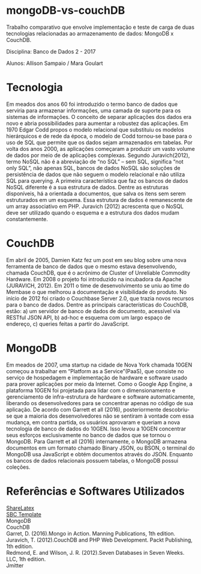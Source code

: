 # mongoDB-vs-couchDB
Trabalho comparativo que envolve implementação e teste de carga de duas tecnologias relacionadas ao armazenamento de dados: MongoDB x CouchDB.

Disciplina: Banco de Dados 2 - 2017


Alunos: Allison Sampaio / Mara Goulart

<head>
  <meta charset="UTF-8">


# Tecnologia

Em meados dos anos 60 foi introduzido o termo banco de dados que serviria para armazenar
informações, uma camada de suporte para os sistemas de informações. O conceito de separar
aplicações dos dados era novo e abria possibilidades para aumentar a robustez das aplicações. Em
1970 Edgar Codd propos o modelo relacional que substituiu os modelos hierárquicos e de rede da
época, o modelo de Codd tornou-se base para o uso de SQL que permite que os dados sejam
armazenados em tabelas.
Por volta dos anos 2000, as aplicações começaram a produzir um vasto volume de dados por
meio de de aplicações complexas.
Segundo Juravich(2012),  termo NoSQL não é a abreviação de “no SQL” – sem SQL, significa “not only SQL”, não
apenas SQL, bancos de dados NoSQL são soluções de persistência de dados que não seguem o
modelo relacional e não utiliza SQL para querying.
A primeira característica que faz os bancos de dados NoSQL diferente é a sua estrutura de
dados. Dentre as estruturas disponíveis, há a orientada a documentos, que salva os itens sem serem
estruturados em um esquema. Essa estrutura de dados é remanescente de um array associativo em
PHP.
Juravich (2012) acrescenta  que o NoSQL deve ser utilizado quando o esquema e a estrutura dos dados mudam
constantemente.

# CouchDB 

Em abril de 2005, Damien Katz fez um post em seu blog sobre uma nova ferramenta de
banco de dados que o mesmo estava desenvolvendo, chamada CouchDB, que é o acrônimo de
Cluster of Unreliable Commodity Hardware. Em 2008 o projeto foi introduzido na incubadora da
Apache (JURAVICH, 2012). Em 2011 o time de desenvolvimento se uniu ao time do Membase o que melhorou a
documentação e visibilidade do produto.
No início de 2012 foi criado o Couchbase Server 2.0, que trazia novos recursos para o banco
de dados.
Dentre as principais características do CouchDB, estão:
a) um servidor de banco de dados de documento, acessível via RESTful JSON API,
b) ad-hoc e esquema com um largo espaço de endereço, c) queries feitas a partir do JavaScript.

# MongoDB

Em meados de 2007, uma startup na cidade de Nova York chamada 10GEN começou a trabalhar em “Platform as a Service”(PaaS), que consiste no serviço de hospedagem e implementação de hardware e software usado para prover aplicações por meio da Internet. Como o Google App Engine, a plataforma 10GEN foi projetada para lidar com o dimensionamento e gerenciamento de infra-estrutura de hardware e software automaticamente, liberando os desenvolvedores para se concentrar apenas no código de sua aplicação. De acordo com Garrett et all (2016), posteriormente descobriu-se que a maioria dos desenvolvedores não se sentiram à vontade com essa mudança, em contra partida, os usuários aprovaram e queriam a nova tecnologia de banco de dados do 10GEN. Isso levou a 10GEN concentrar seus esforços exclusivamente no banco de dados que se tornou o MongoDB.
 Para Garrett et all (2016) internamente, o MongoDB armazena documentos em um formato chamado Binary JSON, ou BSON, o terminal do MongoDB usa JavaScript e obtém documentos através do JSON. Enquanto os bancos de dados relacionais possuem tabelas, o MongoDB possui coleções.

</head>

# Referências e Softwares Utilizados

<a href="https://www.sharelatex.com/">ShareLatex</a>  
<a href="https://pt.sharelatex.com/templates/journals/sbc">SBC Template</a>  
MongoDB  
CouchDB  
Garret, D. (2016).Mongo in Action. Manning Publications, 1th edition.  
Juravich, T. (2012).CouchDB and PHP Web Development. Packt Publishing, 1th edition.  
Redmond,  E.  and  Wilson,  J.  R.  (2012).Seven  Databases  in  Seven  Weeks.   LLC,  1th edition.  
Jmitter


